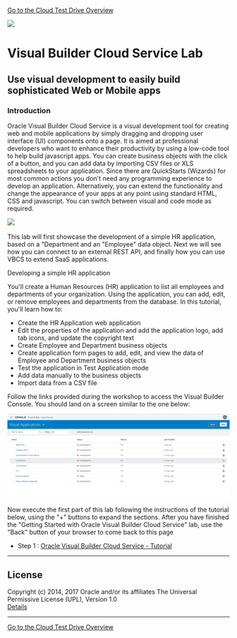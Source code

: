 [Go to the Cloud Test Drive Overview](../../README.md)

![](../../common/images/customer.logo2.png)

# Visual Builder Cloud Service Lab #

## Use visual development to easily build sophisticated Web or Mobile apps

### Introduction ###

Oracle Visual Builder Cloud Service is a visual development tool for creating web and mobile applications by simply dragging and dropping user interface (UI) components onto a page. It is aimed at professional developers who want to enhance their productivity by using a low-code tool to help build javascript apps. You can create business objects with the click of a button, and you can add data by importing CSV files or XLS spreadsheets to your application. Since there are QuickStarts (Wizards) for most common actions you don't need any programming experience to develop an application. Alternatively, you can extend the functionality and change the appearance of your apps at any point using standard HTML, CSS and javascript. You can switch between visual and code mode as required.

![](images/abcsgs_t2_pagedesigner.png)

This lab will first showcase the development of a simple HR application, based on a "Department and an "Employee" data object.  Next we will see how you can connect to an external REST API, and finally how you can use VBCS to extend SaaS applications.

Developing a simple HR application 

You'll create a Human Resources (HR) application to list all employees and departments of your organization. Using the application, you can add, edit, or remove employees and departments from the database.
In this tutorial, you'll learn how to:
+ Create the HR Application web application
+ Edit the properties of the application and add the application logo, add tab icons, and update the copyright text
+ Create Employee and Department business objects
+ Create application form pages to add, edit, and view the data of Employee and Department business objects
+ Test the application in Test Application mode
+ Add data manually to the business objects
+ Import data from a CSV file

Follow the links provided during the workshop to access the Visual Builder Console. You should land on a screen similar to the one below:

![VBCS Console](VBCS_Console.JPG)

Now execute the first part of this lab following the instructions of the tutorial below, using the "+" buttons to expand the sections. After you have finished the "Getting Started with Oracle Visual Builder Cloud Service" lab, use the "Back" button of your browser to come back to this page

+ Step 1 : [Oracle Visual Builder Cloud Service - Tutorial](https://docs.oracle.com/en/cloud/paas/app-builder-cloud/tutorials.html)

---

## License ##
Copyright (c) 2014, 2017 Oracle and/or its affiliates
The Universal Permissive License (UPL), Version 1.0   
[Details](../../common/license.md)

---
[Go to the Cloud Test Drive Overview](../../README.md)

